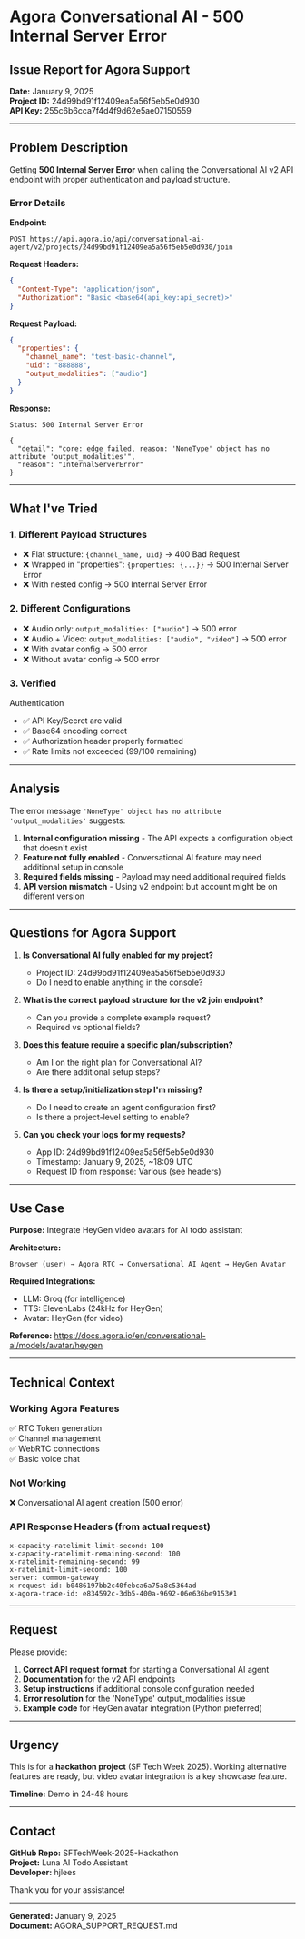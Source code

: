 # Agora Conversational AI - 500 Internal Server Error

## Issue Report for Agora Support

**Date:** January 9, 2025  
**Project ID:** 24d99bd91f12409ea5a56f5eb5e0d930  
**API Key:** 255c6b6cca7f4d4f9d62e5ae07150559  

---

## Problem Description

Getting **500 Internal Server Error** when calling the Conversational AI v2 API endpoint with proper authentication and payload structure.

### Error Details

**Endpoint:**
```
POST https://api.agora.io/api/conversational-ai-agent/v2/projects/24d99bd91f12409ea5a56f5eb5e0d930/join
```

**Request Headers:**
```json
{
  "Content-Type": "application/json",
  "Authorization": "Basic <base64(api_key:api_secret)>"
}
```

**Request Payload:**
```json
{
  "properties": {
    "channel_name": "test-basic-channel",
    "uid": "888888",
    "output_modalities": ["audio"]
  }
}
```

**Response:**
```
Status: 500 Internal Server Error

{
  "detail": "core: edge failed, reason: 'NoneType' object has no attribute 'output_modalities'",
  "reason": "InternalServerError"
}
```

---

## What I've Tried

### 1. Different Payload Structures
- ❌ Flat structure: `{channel_name, uid}` → 400 Bad Request
- ❌ Wrapped in "properties": `{properties: {...}}` → 500 Internal Server Error
- ❌ With nested config → 500 Internal Server Error

### 2. Different Configurations
- ❌ Audio only: `output_modalities: ["audio"]` → 500 error
- ❌ Audio + Video: `output_modalities: ["audio", "video"]` → 500 error
- ❌ With avatar config → 500 error
- ❌ Without avatar config → 500 error

### 3. Verified

Authentication
- ✅ API Key/Secret are valid
- ✅ Base64 encoding correct
- ✅ Authorization header properly formatted
- ✅ Rate limits not exceeded (99/100 remaining)

---

## Analysis

The error message `'NoneType' object has no attribute 'output_modalities'` suggests:

1. **Internal configuration missing** - The API expects a configuration object that doesn't exist
2. **Feature not fully enabled** - Conversational AI feature may need additional setup in console
3. **Required fields missing** - Payload may need additional required fields
4. **API version mismatch** - Using v2 endpoint but account might be on different version

---

## Questions for Agora Support

1. **Is Conversational AI fully enabled for my project?**
   - Project ID: 24d99bd91f12409ea5a56f5eb5e0d930
   - Do I need to enable anything in the console?

2. **What is the correct payload structure for the v2 join endpoint?**
   - Can you provide a complete example request?
   - Required vs optional fields?

3. **Does this feature require a specific plan/subscription?**
   - Am I on the right plan for Conversational AI?
   - Are there additional setup steps?

4. **Is there a setup/initialization step I'm missing?**
   - Do I need to create an agent configuration first?
   - Is there a project-level setting to enable?

5. **Can you check your logs for my requests?**
   - App ID: 24d99bd91f12409ea5a56f5eb5e0d930
   - Timestamp: January 9, 2025, ~18:09 UTC
   - Request ID from response: Various (see headers)

---

## Use Case

**Purpose:** Integrate HeyGen video avatars for AI todo assistant

**Architecture:**
```
Browser (user) → Agora RTC → Conversational AI Agent → HeyGen Avatar
```

**Required Integrations:**
- LLM: Groq (for intelligence)
- TTS: ElevenLabs (24kHz for HeyGen)
- Avatar: HeyGen (for video)

**Reference:** https://docs.agora.io/en/conversational-ai/models/avatar/heygen

---

## Technical Context

### Working Agora Features
✅ RTC Token generation  
✅ Channel management  
✅ WebRTC connections  
✅ Basic voice chat  

### Not Working
❌ Conversational AI agent creation (500 error)

### API Response Headers (from actual request)
```
x-capacity-ratelimit-limit-second: 100
x-capacity-ratelimit-remaining-second: 100
x-ratelimit-remaining-second: 99
x-ratelimit-limit-second: 100
server: common-gateway
x-request-id: b0486197bb2c40febca6a75a8c5364ad
x-agora-trace-id: e834592c-3db5-400a-9692-06e636be9153#1
```

---

## Request

Please provide:

1. **Correct API request format** for starting a Conversational AI agent
2. **Documentation** for the v2 API endpoints
3. **Setup instructions** if additional console configuration needed
4. **Error resolution** for the 'NoneType' output_modalities issue
5. **Example code** for HeyGen avatar integration (Python preferred)

---

## Urgency

This is for a **hackathon project** (SF Tech Week 2025). Working alternative features are ready, but video avatar integration is a key showcase feature.

**Timeline:** Demo in 24-48 hours

---

## Contact

**GitHub Repo:** SFTechWeek-2025-Hackathon  
**Project:** Luna AI Todo Assistant  
**Developer:** hjlees  

Thank you for your assistance!

---

**Generated:** January 9, 2025  
**Document:** AGORA_SUPPORT_REQUEST.md

